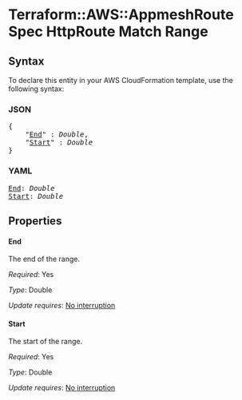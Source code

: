 # Terraform::AWS::AppmeshRoute Spec HttpRoute Match Range

## Syntax

To declare this entity in your AWS CloudFormation template, use the following syntax:

### JSON

<pre>
{
    "<a href="#end" title="End">End</a>" : <i>Double</i>,
    "<a href="#start" title="Start">Start</a>" : <i>Double</i>
}
</pre>

### YAML

<pre>
<a href="#end" title="End">End</a>: <i>Double</i>
<a href="#start" title="Start">Start</a>: <i>Double</i>
</pre>

## Properties

#### End

The end of the range.

_Required_: Yes

_Type_: Double

_Update requires_: [No interruption](https://docs.aws.amazon.com/AWSCloudFormation/latest/UserGuide/using-cfn-updating-stacks-update-behaviors.html#update-no-interrupt)

#### Start

The start of the range.

_Required_: Yes

_Type_: Double

_Update requires_: [No interruption](https://docs.aws.amazon.com/AWSCloudFormation/latest/UserGuide/using-cfn-updating-stacks-update-behaviors.html#update-no-interrupt)

